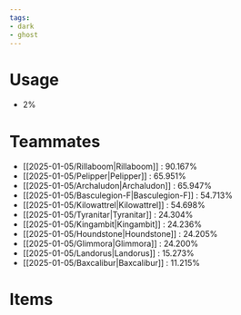 ```yaml
---
tags:
- dark
- ghost
---
```

# Usage
- 2%
# Teammates
- [[2025-01-05/Rillaboom|Rillaboom]] : 90.167%
- [[2025-01-05/Pelipper|Pelipper]] : 65.951%
- [[2025-01-05/Archaludon|Archaludon]] : 65.947%
- [[2025-01-05/Basculegion-F|Basculegion-F]] : 54.713%
- [[2025-01-05/Kilowattrel|Kilowattrel]] : 54.698%
- [[2025-01-05/Tyranitar|Tyranitar]] : 24.304%
- [[2025-01-05/Kingambit|Kingambit]] : 24.236%
- [[2025-01-05/Houndstone|Houndstone]] : 24.205%
- [[2025-01-05/Glimmora|Glimmora]] : 24.200%
- [[2025-01-05/Landorus|Landorus]] : 15.273%
- [[2025-01-05/Baxcalibur|Baxcalibur]] : 11.215%
# Items